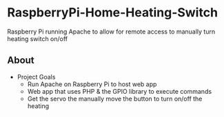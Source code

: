 # RaspberryPi-Home-Heating-Switch
Raspberry Pi running Apache to allow for remote access to manually turn heating switch on/off

## About
* Project Goals
     * Run Apache on Raspberry Pi to host web app
     * Web app that uses PHP & the GPIO library to execute commands
     * Get the servo the manually move the button to turn on/off the heating
